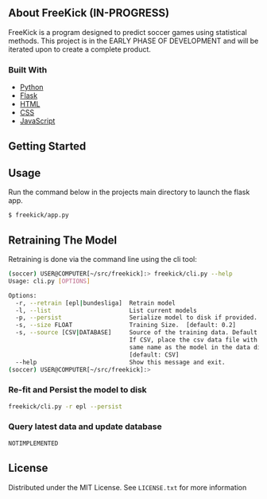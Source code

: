 ## About FreeKick (IN-PROGRESS)

FreeKick is a program designed to predict soccer games using statistical methods.
This project is in the EARLY PHASE OF DEVELOPMENT and will be iterated upon to create a
complete product.

### Built With
* [Python](https://www.python.org/)
* [Flask](https://flask.palletsprojects.com/)
* [HTML](https://en.wikipedia.org/wiki/HTML)
* [CSS](https://en.wikipedia.org/wiki/CSS)
* [JavaScript](https://www.javascript.com/)


## Getting Started

## Usage
Run the command below in the projects main directory to launch the flask app.
```bash
$ freekick/app.py
```

## Retraining The Model
Retraining is done via the command line using the cli tool:
```bash
(soccer) USER@COMPUTER[~/src/freekick]:> freekick/cli.py --help
Usage: cli.py [OPTIONS]

Options:
  -r, --retrain [epl|bundesliga]  Retrain model
  -l, --list                      List current models
  -p, --persist                   Serialize model to disk if provided.
  -s, --size FLOAT                Training Size.  [default: 0.2]
  -s, --source [CSV|DATABASE]     Source of the training data. Default is CSV.
                                  If CSV, place the csv data file with the
                                  same name as the model in the data directory
                                  [default: CSV]
  --help                          Show this message and exit.
(soccer) USER@COMPUTER[~/src/freekick]:>
```

### Re-fit and Persist the model to disk
```bash
freekick/cli.py -r epl --persist
```

### Query latest data and update database
```bash
NOTIMPLEMENTED
```



## License

Distributed under the MIT License. See `LICENSE.txt` for more information
